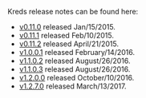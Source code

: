 Kreds release notes can be found here:

- [v0.11.0](release-notes/release-notes-0.11.0.md) released Jan/15/2015.
- [v0.11.1](release-notes/release-notes-0.11.1.md) released Feb/10/2015.
- [v0.11.2](release-notes/release-notes-0.11.2.md) released April/21/2015.
- [v1.0.0.1](release-notes/release-notes-1.0.0.1.md) released February/14/2016.
- [v1.1.0.2](release-notes/release-notes-1.1.0.2.md) released August/26/2016.
- [v1.1.0.3](release-notes/release-notes-1.1.0.3.md) released August/26/2016.
- [v1.2.0.0](release-notes/release-notes-1.2.0.0.md) released October/10/2016.
- [v1.2.7.0](release-notes/release-notes-1.2.7.0.md) released March/13/2017.